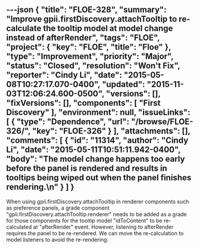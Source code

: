 ---json
{
  "title": "FLOE-328",
  "summary": "Improve gpii.firstDiscovery.attachTooltip to re-calculate the tooltip model at model change instead of afterRender",
  "tags": "FLOE",
  "project": {
    "key": "FLOE",
    "title": "Floe"
  },
  "type": "Improvement",
  "priority": "Major",
  "status": "Closed",
  "resolution": "Won't Fix",
  "reporter": "Cindy Li",
  "date": "2015-05-08T10:27:17.070-0400",
  "updated": "2015-11-03T12:06:24.600-0500",
  "versions": [],
  "fixVersions": [],
  "components": [
    "First Discovery"
  ],
  "environment": null,
  "issueLinks": [
    {
      "type": "Dependence",
      "url": "/browse/FLOE-326/",
      "key": "FLOE-326"
    }
  ],
  "attachments": [],
  "comments": [
    {
      "id": "11314",
      "author": "Cindy Li",
      "date": "2015-05-11T10:51:11.942-0400",
      "body": "The model change happens too early before the panel is rendered and results in tooltips being wiped out when the panel finishes rendering.\n"
    }
  ]
}
---
When using gpii.firstDiscovery.attachTooltip in renderer components such as preference panels, a grade component "gpii.firstDiscovery.attachTooltip.renderer" needs to be added as a grade for those components for the tooltip model "idToContent" to be re-calculated at "afterRender" event. However, listening to afterRender requires the panel to be re-rendered. We can move the re-calculation to model listeners to avoid the re-rendering.

        